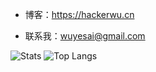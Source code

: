 

-  博客：https://hackerwu.cn

-  联系我：wuyesai@gmail.com

![Stats](https://github-readme-stats.vercel.app/api?username=sailaoda&show_icons=true&count_private=true&line_height=33&theme=onedark)
![Top Langs](https://github-readme-stats.vercel.app/api/top-langs/?username=sailaoda&hide=html&theme=onedark)
